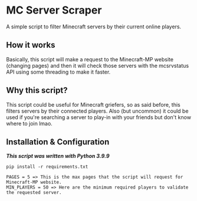 # MC Server Scraper
A simple script to filter Minecraft servers by their current online players.

## How it works
Basically, this script will make a request to the Minecraft-MP website (changing pages) and then it will check those servers with the mcsrvstatus API using some threading to make it faster.

## Why this script?
This script could be useful for Minecraft griefers, so as said before, this filters servers by their connected players.
Also (but uncommon) it could be used if you're searching a server to play-in with your friends but don't know where to join lmao.

## Installation & Configuration
***This script was written with Python 3.9.9***
```
pip install -r requirements.txt
```
```
PAGES = 5 => This is the max pages that the script will request for Minecraft-MP website.
MIN_PLAYERS = 50 => Here are the minimum required players to validate the requested server.
```
